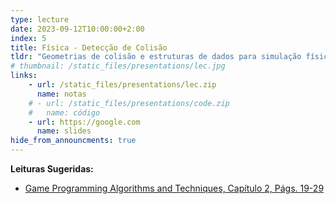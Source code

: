 ```yaml
---
type: lecture
date: 2023-09-12T10:00:00+2:00
index: 5
title: Física - Detecção de Colisão
tldr: "Geometrias de colisão e estruturas de dados para simulação física."
# thumbnail: /static_files/presentations/lec.jpg
links: 
    - url: /static_files/presentations/lec.zip
      name: notas
    # - url: /static_files/presentations/code.zip
    #   name: código
    - url: https://google.com
      name: slides
hide_from_announcments: true
---
```

**Leituras Sugeridas:**
- [Game Programming Algorithms and Techniques, Capítulo 2, Págs. 19-29](https://gameprogrammingpatterns.com/game-loop.html)
